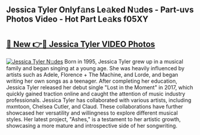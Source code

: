 ## Jessica Tyler Onlyf𝚊ns Le𝚊ked N𝚞des - Part-uvs Photos Video - Hot Part Le𝚊ks f05XY

# <h2><a href="http://ac38196.deff.icu/?id=Jessica+Tyler">🔗 New 👉🔴 Jessica Tyler VIDEO Photos</a></h2>

[![Jessica Tyler N𝚞des](https://i.imgur.com/rIISA9y.gif)](http://ac38196.deff.icu/?id=Jessica+Tyler)
Born in 1995, Jessica Tyler grew up in a musical family and began singing at a young age. She was heavily influenced by artists such as Adele, Florence + The Machine, and Lorde, and began writing her own songs as a teenager. After completing her education, Jessica Tyler released her debut single "Lost in the Moment" in 2017, which quickly gained traction online and caught the attention of music industry professionals. Jessica Tyler has collaborated with various artists, including mxmtoon, Chelsea Cutler, and Claud. These collaborations have further showcased her versatility and willingness to explore different musical styles. Her latest project, "Ashes," is a testament to her artistic growth, showcasing a more mature and introspective side of her songwriting.
